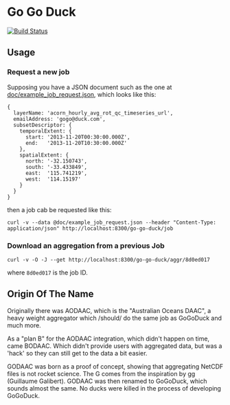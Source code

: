 # Go Go Duck

[![Build Status](https://travis-ci.org/aodn/go-go-duck.png?branch=master)](https://travis-ci.org/aodn/go-go-duck)

## Usage

### Request a new job

Supposing you have a JSON document such as the one at [doc/example_job_request.json](doc/example_job_request.json), which looks like this:

```
{
  layerName: 'acorn_hourly_avg_rot_qc_timeseries_url',
  emailAddress: 'gogo@duck.com',
  subsetDescriptor: {
    temporalExtent: {
      start: '2013-11-20T00:30:00.000Z',
      end:   '2013-11-20T10:30:00.000Z'
    },
    spatialExtent: {
      north: '-32.150743',
      south: '-33.433849',
      east:  '115.741219',
      west:  '114.15197'
    }
  }
}
```

then a job cab be requested like this:

```
curl -v --data @doc/example_job_request.json --header "Content-Type: application/json" http://localhost:8300/go-go-duck/job
```

### Download an aggregation from a previous Job

```
curl -v -O -J --get http://localhost:8300/go-go-duck/aggr/8d0ed017
```

where `8d0ed017` is the job ID.

## Origin Of The Name

Originally there was AODAAC, which is the "Australian Oceans DAAC", a heavy
weight aggregator which /should/ do the same job as GoGoDuck and much more.

As a "plan B" for the AODAAC integration, which didn't happen on time, came
BODAAC. Which didn't provide users with aggregated data, but was a 'hack' so
they can still get to the data a bit easier.

GODAAC was born as a proof of concept, showing that aggregating NetCDF files is
not rocket science. The G comes from the inspiration by gg (Guillaume Galibert).
GODAAC was then renamed to GoGoDuck, which sounds almost the same. No ducks
were killed in the process of developing GoGoDuck.
